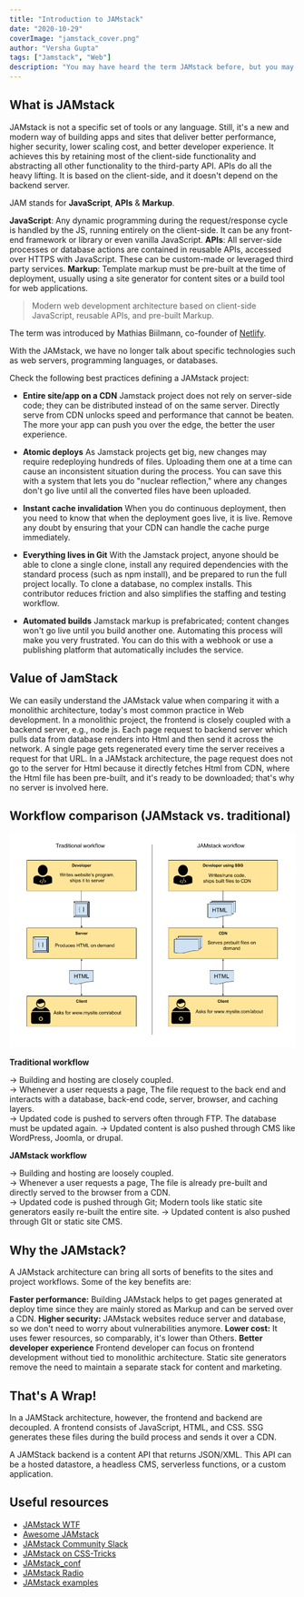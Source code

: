 ```yaml
---
title: "Introduction to JAMstack"
date: "2020-10-29"
coverImage: "jamstack_cover.png"
author: "Versha Gupta"
tags: ["Jamstack", "Web"]
description: "You may have heard the term JAMstack before, but you may not have understood what it means. In this article, We will introduce you to JAMstack as to why you need, best practice, and value."
---
```


## What is JAMstack

JAMstack is not a specific set of tools or any language. Still, it's a new and modern way of building apps and sites that deliver better performance, higher security, lower scaling cost, and better developer experience. It achieves this by retaining most of the client-side functionality and abstracting all other functionality to the third-party API. APIs do all the heavy lifting. It is based on the client-side, and it doesn't depend on the backend server.


JAM stands for **JavaScript**, **APIs** & **Markup**.

**JavaScript**:  Any dynamic programming during the request/response cycle is handled by the JS, running entirely on the client-side. It can be any front-end framework or library or even vanilla JavaScript. 
**APIs**: All server-side processes or database actions are contained in reusable APIs, accessed over HTTPS with JavaScript.  These can be custom-made or leveraged third party services.
**Markup**:   Template markup must be pre-built at the time of deployment, usually using a site generator for content sites or a build tool for web applications.

> Modern web development architecture based on client-side JavaScript, reusable APIs, and pre-built Markup.

The term was introduced by Mathias Biilmann, co-founder of  [Netlify](https://www.netlify.com/).

With the JAMstack, we have no longer talk about specific technologies such as web servers, programming languages, or databases.

Check the following best practices defining a JAMstack project:

-   **Entire site/app on a CDN**
  Jamstack project does not rely on server-side code; they can be distributed instead of on the same server. Directly serve from CDN unlocks speed and performance that cannot be beaten. The more your app can push you over the edge, the better the user experience.
  
-   **Atomic deploys**
As Jamstack projects get big, new changes may require redeploying hundreds of files. Uploading them one at a time can cause an inconsistent situation during the process. You can save this with a system that lets you do "nuclear reflection," where any changes don't go live until all the converted files have been uploaded.

-   **Instant cache invalidation**
  When you do continuous deployment, then you need to know that when the deployment goes live, it is live. Remove any doubt by ensuring that your CDN can handle the cache purge immediately.

-   **Everything lives in Git**
With the Jamstack project, anyone should be able to clone a single clone, install any required dependencies with the standard process (such as npm install), and be prepared to run the full project locally. To clone a database, no complex installs. This contributor reduces friction and also simplifies the staffing and testing workflow.

-   **Automated builds**
Jamstack markup is prefabricated; content changes won't go live until you build another one. Automating this process will make you very frustrated. You can do this with a webhook or use a publishing platform that automatically includes the service.

## Value of JamStack

We can easily understand the JAMstack value when comparing it with a monolithic architecture, today's most common practice in Web development.  In a monolithic project, the frontend is closely coupled with a backend server, e.g., node js.  Each page request to backend server which pulls data from database renders into Html and then send it across the network.  A single page gets regenerated every time the server receives a request for that URL.
In a JAMstack architecture, the page request does not go to the server for Html because it directly fetches Html from CDN, where the Html file has been pre-built, and it's ready to be downloaded; that's why no server is involved here.

##  Workflow comparison (JAMstack vs. traditional)
![jamstack-vs-traditional-workflow](image1.png)

**Traditional workflow**

→ Building and hosting are closely coupled.  
→ Whenever a user requests a page, The file request to the back end and interacts with a database, back-end code, server, browser, and caching layers.  
→ Updated code is pushed to servers often through FTP. The database must be updated again.
→ Updated content is also pushed through CMS like WordPress, Joomla, or drupal.

**JAMstack workflow**

→ Building and hosting are loosely coupled.  
→ Whenever a user requests a page, The file is already pre-built and directly served to the browser from a CDN.  
→ Updated code is pushed through Git; Modern tools like static site generators easily re-built the entire site.
→ Updated content is also pushed through GIt or static site CMS.


##  Why the JAMstack?

A JAMstack architecture can bring all sorts of benefits to the sites and project workflows. Some of the key benefits are:

**Faster performance:** Building JAMstack helps to get pages generated at deploy time since they are mainly stored as Markup and can be served over a CDN.
**Higher security:** JAMstack websites reduce server and database, so we don't need to worry about vulnerabilities anymore.
**Lower cost:** It uses fewer resources, so comparably, it's lower than Others.
**Better developer experience** Frontend developer can focus on frontend development without tied to monolithic architecture. Static site generators remove the need to maintain a separate stack for content and marketing.

## That's A Wrap!

In a JAMStack architecture, however, the frontend and backend are decoupled. A frontend consists of JavaScript, HTML, and CSS. SSG generates these files during the build process and sends it over a CDN.

A JAMStack backend is a content API that returns JSON/XML. This API can be a  hosted datastore, a  headless CMS, serverless functions, or a custom application.
## Useful resources

 - [JAMstack WTF](https://jamstack.wtf/)
 - [Awesome JAMstack](https://github.com/automata/awesome-jamstack)
 - [JAMstack Community Slack](https://jamstack.slack.com/join/shared_invite/enQtNjc4OTI1NDk3NDI1LWIxZjk1YWRjOWVlMzM0MTVlMTg4YmY1OTBjZDc1M2I3N2NhODBlZDNmNjAzMGMwNzI5MTVlMWEwYjBiMTU2NzE)
 - [JAMstack on CSS-Tricks](https://css-tricks.com/tag/jamstack/)
 - [JAMstack_conf](https://jamstackconf.com/)
 - [JAMstack Radio](https://www.heavybit.com/library/podcasts/jamstack-radio/)
 - [JAMstack examples](https://jamstack.org/examples/)
